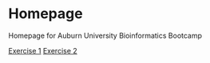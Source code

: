 # Homepage
Homepage for Auburn University Bioinformatics Bootcamp

[Exercise 1](https://github.com/auburn-bioinformatics-bootcamp/exercise-1)
[Exercise 2](https://github.com/auburn-bioinformatics-bootcamp/exercise-2)
